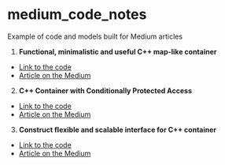 # medium_code_notes
Example of code and models built for Medium articles

1. <b>Functional, minimalistic and useful C++ map-like container</b>
* [Link to the code](accumulator_map/accumulator_map.cpp)
* [Article on the Medium](https://medium.com/swlh/functional-minimalistic-and-useful-c-map-like-container-bac0db734c71?source=friends_link&sk=847828017d0ab0361e9002d10a16a1a9)

2. <b>C++ Container with Conditionally Protected Access</b>
* [Link to the code](container_with_condition/interval_container.cpp)
* [Article on the Medium](https://medium.com/swlh/c-container-with-conditionally-protected-access-9d249393183e?source=friends_link&sk=4707f0ee62191b620284c7d6fb90b20f)

3. <b>Construct flexible and scalable interface for C++ container</b>
* [Link to the code](variadic_interface/variadic_storage.cpp)
* [Article on the Medium](https://medium.com/swlh/construct-variadic-flexible-and-scalable-interface-for-c-container-f1c5190afdd1?source=friends_link&sk=00810f34832b5ff39fd65a2b196318d6)
